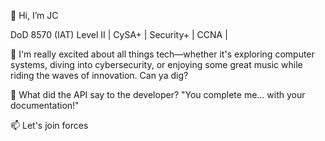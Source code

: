  👋 Hi, I’m JC
  
 DoD 8570 (IAT) Level II     |     CySA+     |     Security+     |     CCNA     |

 👀 I'm really excited about all things tech—whether it's exploring computer systems, diving into cybersecurity, or enjoying some great music while riding the waves of innovation. Can ya dig?

 🌱 What did the API say to the developer? "You complete me... with your documentation!" 

 📫 Let's join forces
  

<!---
colomoj/colomoj is a ✨ special ✨ repository because its `README.md` (this file) appears on your GitHub profile.
You can click the Preview link to take a look at your changes.
--->
